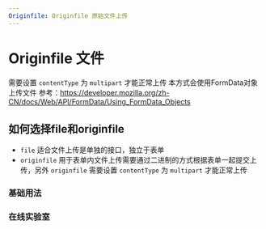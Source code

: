 ```yaml
---
Originfile: Originfile 原始文件上传
---
```

# Originfile 文件

需要设置 `contentType` 为 `multipart` 才能正常上传
本方式会使用FormData对象上传文件
参考：https://developer.mozilla.org/zh-CN/docs/Web/API/FormData/Using_FormData_Objects

## 如何选择file和originfile

- `file` 适合文件上传是单独的接口，独立于表单
- `originfile` 用于表单内文件上传需要通过二进制的方式根据表单一起提交上传，另外 `originfile` 需要设置 `contentType` 为 `multipart` 才能正常上传

### 基础用法

<ClientOnly>
<field-originfile-demo blockName="originfileField1"/>
</ClientOnly>

### 在线实验室
<ClientOnly>
<ams-config name="originfile" type="field"/>
</ClientOnly>